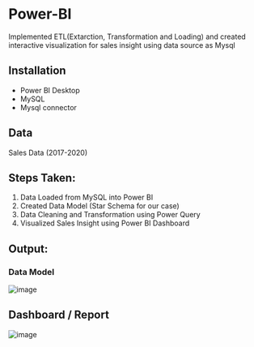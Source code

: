 # Power-BI
Implemented ETL(Extarction, Transformation and Loading) and created interactive visualization for sales insight using data source as Mysql

## Installation
* Power BI Desktop
* MySQL
* Mysql connector

## Data 
Sales Data (2017-2020)

## Steps Taken:
1. Data Loaded from MySQL into Power BI
2. Created Data Model (Star Schema for our case)
2. Data Cleaning and Transformation using Power Query
3. Visualized Sales Insight using Power BI Dashboard

## Output:

### Data Model

![image](https://user-images.githubusercontent.com/89597565/187843637-931d4fd9-41d4-49b7-a517-149c4f6473fc.png)

## Dashboard / Report

![image](https://user-images.githubusercontent.com/89597565/187845852-f555fafd-1f28-486e-9bfe-dc715d4226a8.png)
